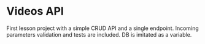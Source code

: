 # Videos API

First lesson project with a simple CRUD API and a single endpoint. Incoming parameters validation and tests are included. DB is imitated as a variable.
